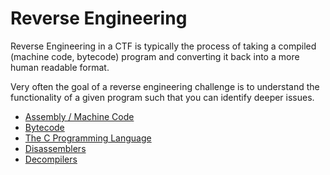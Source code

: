 # Reverse Engineering

Reverse Engineering in a CTF is typically the process of taking a compiled (machine code, bytecode) program and converting it back into a more human readable format.

Very often the goal of a reverse engineering challenge is to understand the functionality of a given program such that you can identify deeper issues.

 * [Assembly / Machine Code](/reverse-engineering/what-is-assembly-machine-code/)
 * [Bytecode](reverse-engineering/what-is-bytecode/)
 * [The C Programming Language](/reverse-engineering/what-is-c/)
 * [Disassemblers](/reverse-engineering/what-are-disassemblers/)
 * [Decompilers](/reverse-engineering/what-are-decompilers/)

